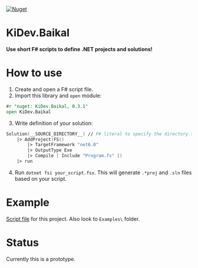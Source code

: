 [![Nuget](https://img.shields.io/nuget/v/kidev.baikal?style=plastic)](https://www.nuget.org/packages/KiDev.Baikal)
# KiDev.Baikal
**Use short F# scripts to define .NET projects and solutions!**

# How to use
1) Create and open a F# script file.
2) Import this library and `open` module:
```fs
#r "nuget: KiDev.Baikal, 0.3.1"
open KiDev.Baikal
```
3) Write definition of your solution:
```fs
Solution(__SOURCE_DIRECTORY__) // F# literal to specify the directory that contains this script
    |> AddProject(FS()
        |> TargetFramework "net6.0"
        |> OutputType Exe
        |> Compile [ Include "Program.fs" ])
    |> run
```
4) Run `dotnet fsi your_script.fsx`. This will generate `.*proj` and `.sln` files based on your script.

# Example
[Script file](https://github.com/KirillAldashkin/KiDev.Baikal/blob/main/KiDev.Baikal.fsx) for this project.
Also look to `Examples\` folder.

# Status
Currently this is a prototype.

